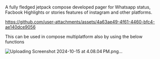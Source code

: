 A fully fledged jetpack compose developed pager for Whatsapp status, Facbook Highlights or stories features of instagram and other platforms.

https://github.com/user-attachments/assets/4a63ae49-4f61-4460-bfc4-ae140dce9056

This can be used in compose multiplatform also by using the below functions


![Uploading Screenshot 2024-10-15 at 4.08.04 PM.png…]()
